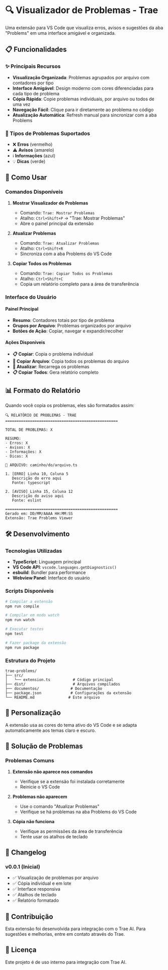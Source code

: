 # 🔍 Visualizador de Problemas - Trae

Uma extensão para VS Code que visualiza erros, avisos e sugestões da aba "Problems" em uma interface amigável e organizada.

## 📋 Funcionalidades

### ✨ Principais Recursos
- **Visualização Organizada**: Problemas agrupados por arquivo com contadores por tipo
- **Interface Amigável**: Design moderno com cores diferenciadas para cada tipo de problema
- **Cópia Rápida**: Copie problemas individuais, por arquivo ou todos de uma vez
- **Navegação Fácil**: Clique para ir diretamente ao problema no código
- **Atualização Automática**: Refresh manual para sincronizar com a aba Problems

### 🎯 Tipos de Problemas Suportados
- ❌ **Erros** (vermelho)
- ⚠️ **Avisos** (amarelo)
- ℹ️ **Informações** (azul)
- 💡 **Dicas** (verde)

## 🚀 Como Usar

### Comandos Disponíveis

1. **Mostrar Visualizador de Problemas**
   - Comando: `Trae: Mostrar Problemas`
   - Atalho: `Ctrl+Shift+P` → "Trae: Mostrar Problemas"
   - Abre o painel principal da extensão

2. **Atualizar Problemas**
   - Comando: `Trae: Atualizar Problemas`
   - Atalho: `Ctrl+Shift+R`
   - Sincroniza com a aba Problems do VS Code

3. **Copiar Todos os Problemas**
   - Comando: `Trae: Copiar Todos os Problemas`
   - Atalho: `Ctrl+Shift+C`
   - Copia um relatório completo para a área de transferência

### Interface do Usuário

#### Painel Principal
- **Resumo**: Contadores totais por tipo de problema
- **Grupos por Arquivo**: Problemas organizados por arquivo
- **Botões de Ação**: Copiar, navegar e expandir/recolher

#### Ações Disponíveis
- **📋 Copiar**: Copia o problema individual
- **📁 Copiar Arquivo**: Copia todos os problemas do arquivo
- **🔄 Atualizar**: Recarrega os problemas
- **📋 Copiar Todos**: Gera relatório completo

## 📊 Formato do Relatório

Quando você copia os problemas, eles são formatados assim:

```
🔍 RELATÓRIO DE PROBLEMAS - TRAE
==================================================

TOTAL DE PROBLEMAS: X

RESUMO:
- Erros: X
- Avisos: X
- Informações: X
- Dicas: X

📁 ARQUIVO: caminho/do/arquivo.ts

1. [ERRO] Linha 10, Coluna 5
   Descrição do erro aqui
   Fonte: typescript

2. [AVISO] Linha 15, Coluna 12
   Descrição do aviso aqui
   Fonte: eslint

==================================================
Gerado em: DD/MM/AAAA HH:MM:SS
Extensão: Trae Problems Viewer
```

## 🛠️ Desenvolvimento

### Tecnologias Utilizadas
- **TypeScript**: Linguagem principal
- **VS Code API**: `vscode.languages.getDiagnostics()`
- **esbuild**: Bundler para performance
- **Webview Panel**: Interface do usuário

### Scripts Disponíveis
```bash
# Compilar a extensão
npm run compile

# Compilar em modo watch
npm run watch

# Executar testes
npm test

# Fazer package da extensão
npm run package
```

### Estrutura do Projeto
```
trae-problems/
├── src/
│   └── extension.ts          # Código principal
├── dist/                     # Arquivos compilados
├── documentos/              # Documentação
├── package.json             # Configurações da extensão
└── README.md               # Este arquivo
```

## 🎨 Personalização

A extensão usa as cores do tema ativo do VS Code e se adapta automaticamente aos temas claro e escuro.

## 🐛 Solução de Problemas

### Problemas Comuns

1. **Extensão não aparece nos comandos**
   - Verifique se a extensão foi instalada corretamente
   - Reinicie o VS Code

2. **Problemas não aparecem**
   - Use o comando "Atualizar Problemas"
   - Verifique se há problemas na aba Problems do VS Code

3. **Cópia não funciona**
   - Verifique as permissões da área de transferência
   - Tente usar os atalhos de teclado

## 📝 Changelog

### v0.0.1 (Inicial)
- ✅ Visualização de problemas por arquivo
- ✅ Cópia individual e em lote
- ✅ Interface responsiva
- ✅ Atalhos de teclado
- ✅ Relatório formatado

## 🤝 Contribuição

Esta extensão foi desenvolvida para integração com o Trae AI. Para sugestões e melhorias, entre em contato através do Trae.

## 📄 Licença

Este projeto é de uso interno para integração com Trae AI.